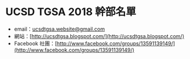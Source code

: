 # UCSD TGSA 2018 幹部名單

* email：ucsdtgsa.website@gmail.com
* 網站：[http://ucsdtgsa.blogspot.com/](http://ucsdtgsa.blogspot.com/)
* Facebook 社團：[http://www.facebook.com/groups/13591139149/](http://www.facebook.com/groups/13591139149/)


